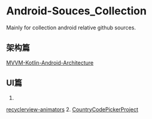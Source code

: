 # Android-Souces_Collection
Mainly for collection android relative github sources.

## 架构篇
[MVVM-Kotlin-Android-Architecture](https://github.com/ahmedeltaher/MVVM-Kotlin-Android-Architecture/tree/master)

## UI篇
1.
[recyclerview-animators](https://github.com/wasabeef/recyclerview-animators)
2.
[CountryCodePickerProject](https://github.com/hbb20/CountryCodePickerProject)
